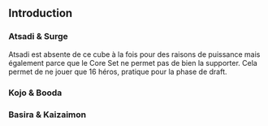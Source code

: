 ## Introduction

### Atsadi & Surge

Atsadi est absente de ce cube à la fois pour des raisons de puissance mais
également parce que le Core Set ne permet pas de bien la supporter. Cela permet
de ne jouer que 16 héros, pratique pour la phase de draft.

### Kojo & Booda

### Basira & Kaizaimon

